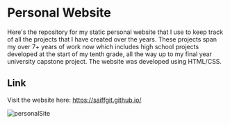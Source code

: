 # Personal Website
Here's the repository for my static personal website that I use to keep track of all the projects that I have created over the years. These projects span my over 7+ years of work now which includes high school projects developed at the start of my tenth grade, all the way up to my final year university capstone project. The website was developed using HTML/CSS. 

## Link
Visit the website here: https://saiffgit.github.io/

![personalSite](https://user-images.githubusercontent.com/52171136/189564807-c1264c36-3180-42bd-830a-b98c883ddde4.gif)
